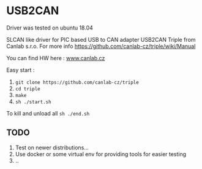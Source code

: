 # USB2CAN

Driver was tested on ubuntu 18.04

SLCAN like driver for PIC based USB to CAN adapter USB2CAN Triple from Canlab s.r.o.
For more info https://github.com/canlab-cz/triple/wiki/Manual

You can find HW here : www.canlab.cz

Easy start :
1. `git clone https://github.com/canlab-cz/triple`
2. `cd triple`
3. `make`
4. `sh ./start.sh`

To kill and unload all `sh ./end.sh`

## TODO
1) Test on newer distributions...
2) Use docker or some virtual env for providing tools for easier testing
3) ..
